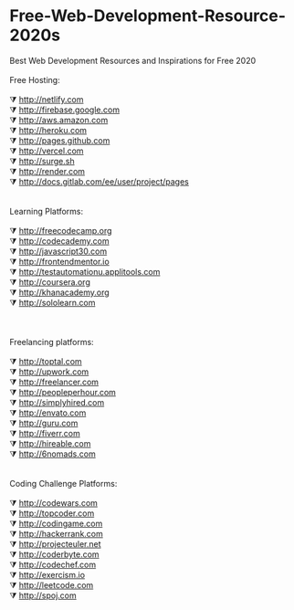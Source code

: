 # Free-Web-Development-Resource-2020s
Best Web Development Resources and Inspirations for Free 2020
<br>
<br>
Free Hosting:
<br><br>
⧩ http://netlify.com <br>
⧩ http://firebase.google.com <br>
⧩ http://aws.amazon.com <br>
⧩ http://heroku.com <br>
⧩ http://pages.github.com <br>
⧩ http://vercel.com <br>
⧩ http://surge.sh <br>
⧩ http://render.com <br>
⧩ http://docs.gitlab.com/ee/user/project/pages
<br>
<br>
<br>
Learning Platforms:
<br><br>
⧩ http://freecodecamp.org <br>
⧩ http://codecademy.com <br>
⧩ http://javascript30.com <br>
⧩ http://frontendmentor.io <br>
⧩ http://testautomationu.applitools.com <br>
⧩ http://coursera.org <br>
⧩ http://khanacademy.org <br>
⧩ http://sololearn.com  
<br>
<br>
<br>
Freelancing platforms:
<br><br>
⧩ http://toptal.com <br>
⧩ http://upwork.com <br>
⧩ http://freelancer.com <br>
⧩ http://peopleperhour.com <br>
⧩ http://simplyhired.com <br>
⧩ http://envato.com <br>
⧩ http://guru.com <br>
⧩ http://fiverr.com <br>
⧩ http://hireable.com <br>
⧩ http://6nomads.com
<br>
<br>
<br>
Coding Challenge Platforms:
<br><br>
⧩ http://codewars.com <br>
⧩ http://topcoder.com <br>
⧩ http://codingame.com <br>
⧩ http://hackerrank.com <br>
⧩ http://projecteuler.net <br>
⧩ http://coderbyte.com <br>
⧩ http://codechef.com <br>
⧩ http://exercism.io <br>
⧩ http://leetcode.com <br>
⧩ http://spoj.com 
<br>
<br>
<br>
